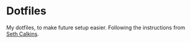 # Dotfiles
My dotfiles, to make future setup easier. Following the instructions from [Seth Calkins](https://gist.github.com/SethCalkins/876add442038330640e38ce228e1b3d1).
